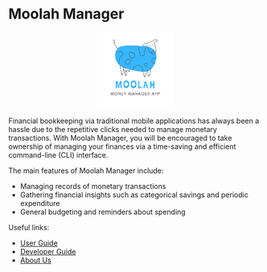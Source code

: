 # Moolah Manager

<p align="center">
    <img src="images/logo.png" width="30%">
</p>

Financial bookkeeping via traditional mobile applications has always been a hassle due to the repetitive clicks needed to manage monetary transactions. With Moolah Manager, you will be encouraged to take ownership of managing your finances via a time-saving and efficient command-line (CLI) interface.

The main features of Moolah Manager include:

- Managing records of monetary transactions
- Gathering financial insights such as categorical savings and periodic expenditure
- General budgeting and reminders about spending

Useful links:
* [User Guide](UserGuide.md)
* [Developer Guide](DeveloperGuide.md)
* [About Us](AboutUs.md)
